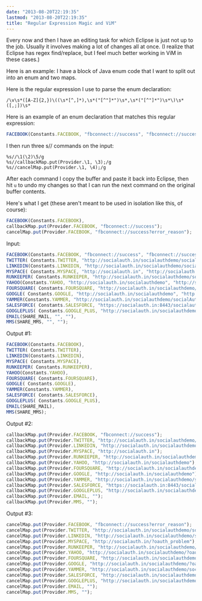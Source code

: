 ```yaml
---
date: "2013-08-20T22:19:35"
lastmod: "2013-08-20T22:19:35"
title: "Regular Expression Magic and ViM"
---
```

Every now and then I have an editing task for which Eclipse is just not up to the job.
Usually it involves making a lot of changes all at once.
(I realize that Eclipse has regex find/replace, but I feel much better working in ViM in these cases.)

Here is an example:  I have a block of Java enum code that I want to split out into an enum and two maps.

Here is the regular expression I use to parse the enum declaration:

``` regular-expression
/\v\s*([A-Z]{2,})\((\s*[^,]*),\s*("[^"]*")\s*,\s*("[^"]*")\s*\)\s*([,;])\s*
```

Here is an example of an enum declaration that matches this regular expression:

``` javascript
FACEBOOK(Constants.FACEBOOK, "fbconnect://success", "fbconnect://success?error_reason"),
```

I then run three s// commands on the input:

``` regular-expression
%s//\1(\2)\5/g
%s//callbackMap.put(Provider.\1, \3);/g
%s//cancelMap.put(Provider.\1, \4);/g
```

After each command I copy the buffer and paste it back into Eclipse, then hit `u` to undo my changes so that I can run the next command on the original buffer contents.

Here's what I get (these aren't meant to be used in isolation like this, of course):

``` javascript
FACEBOOK(Constants.FACEBOOK),
callbackMap.put(Provider.FACEBOOK, "fbconnect://success");
cancelMap.put(Provider.FACEBOOK, "fbconnect://success?error_reason");
```

Input:

``` javascript
FACEBOOK(Constants.FACEBOOK, "fbconnect://success", "fbconnect://success?error_reason"),
TWITTER( Constants.TWITTER, "http://socialauth.in/socialauthdemo/socialAuthSuccessAction.do", "http://socialauth.in/socialauthdemo/socialAuthSuccessAction.do?denied"),
LINKEDIN(Constants.LINKEDIN, "http://socialauth.in/socialauthdemo/socialAuthSuccessAction.do", "http://socialauth.in/socialauthdemo/socialAuthSuccessAction.do?oauth_problem"),
MYSPACE( Constants.MYSPACE, "http://socialauth.in", "http://socialauth.in/?oauth_problem"),
RUNKEEPER( Constants.RUNKEEPER, "http://socialauth.in/socialauthdemo/socialauthSuccessAction.do", "http://socialauth.in/socialauthdemo/socialauthSuccessAction.do/?error"),
YAHOO(Constants.YAHOO, "http://socialauth.in/socialauthdemo", "http://socialauth.in/socialauthdemo/?oauth_problem"),
FOURSQUARE( Constants.FOURSQUARE, "http://socialauth.in/socialauthdemo/socialAuthSuccessAction.do", "http://socialauth.in/socialauthdemo/socialAuthSuccessAction.do/?oauth_problem"),
GOOGLE( Constants.GOOGLE, "http://socialauth.in/socialauthdemo", "http://socialauth.in/socialauthdemo/?oauth_problem"),
YAMMER(Constants.YAMMER, "http://socialauth.in/socialauthdemo/socialAuthSuccessAction.do", "http://socialauth.in/socialauthdemo/socialAuthSuccessAction.do/?oauth_problem"),
SALESFORCE( Constants.SALESFORCE, "https://socialauth.in:8443/socialauthdemo/socialAuthSuccessAction.do", "http://socialauth.in/socialauthdemo/socialAuthSuccessAction.do/?oauth_problem"),
GOOGLEPLUS( Constants.GOOGLE_PLUS, "http://socialauth.in/socialauthdemo/socialAuthSuccessAction.do", "http://socialauth.in/socialauthdemo/socialAuthSuccessAction.do/?oauth_problem"),
EMAIL(SHARE_MAIL, "", ""),
MMS(SHARE_MMS, "", "");
```


Output #1:

``` javascript
FACEBOOK(Constants.FACEBOOK),
TWITTER( Constants.TWITTER),
LINKEDIN(Constants.LINKEDIN),
MYSPACE( Constants.MYSPACE),
RUNKEEPER( Constants.RUNKEEPER),
YAHOO(Constants.YAHOO),
FOURSQUARE( Constants.FOURSQUARE),
GOOGLE( Constants.GOOGLE),
YAMMER(Constants.YAMMER),
SALESFORCE( Constants.SALESFORCE),
GOOGLEPLUS( Constants.GOOGLE_PLUS),
EMAIL(SHARE_MAIL),
MMS(SHARE_MMS);
```


Output #2:

``` javascript
callbackMap.put(Provider.FACEBOOK, "fbconnect://success");
callbackMap.put(Provider.TWITTER, "http://socialauth.in/socialauthdemo/socialAuthSuccessAction.do");
callbackMap.put(Provider.LINKEDIN, "http://socialauth.in/socialauthdemo/socialAuthSuccessAction.do");
callbackMap.put(Provider.MYSPACE, "http://socialauth.in");
callbackMap.put(Provider.RUNKEEPER, "http://socialauth.in/socialauthdemo/socialauthSuccessAction.do");
callbackMap.put(Provider.YAHOO, "http://socialauth.in/socialauthdemo");
callbackMap.put(Provider.FOURSQUARE, "http://socialauth.in/socialauthdemo/socialAuthSuccessAction.do");
callbackMap.put(Provider.GOOGLE, "http://socialauth.in/socialauthdemo");
callbackMap.put(Provider.YAMMER, "http://socialauth.in/socialauthdemo/socialAuthSuccessAction.do");
callbackMap.put(Provider.SALESFORCE, "https://socialauth.in:8443/socialauthdemo/socialAuthSuccessAction.do");
callbackMap.put(Provider.GOOGLEPLUS, "http://socialauth.in/socialauthdemo/socialAuthSuccessAction.do");
callbackMap.put(Provider.EMAIL, "");
callbackMap.put(Provider.MMS, "");
```

Output #3:

``` javascript
cancelMap.put(Provider.FACEBOOK, "fbconnect://success?error_reason");
cancelMap.put(Provider.TWITTER, "http://socialauth.in/socialauthdemo/socialAuthSuccessAction.do?denied");
cancelMap.put(Provider.LINKEDIN, "http://socialauth.in/socialauthdemo/socialAuthSuccessAction.do?oauth_problem");
cancelMap.put(Provider.MYSPACE, "http://socialauth.in/?oauth_problem");
cancelMap.put(Provider.RUNKEEPER, "http://socialauth.in/socialauthdemo/socialauthSuccessAction.do/?error");
cancelMap.put(Provider.YAHOO, "http://socialauth.in/socialauthdemo/?oauth_problem");
cancelMap.put(Provider.FOURSQUARE, "http://socialauth.in/socialauthdemo/socialAuthSuccessAction.do/?oauth_problem");
cancelMap.put(Provider.GOOGLE, "http://socialauth.in/socialauthdemo/?oauth_problem");
cancelMap.put(Provider.YAMMER, "http://socialauth.in/socialauthdemo/socialAuthSuccessAction.do/?oauth_problem");
cancelMap.put(Provider.SALESFORCE, "http://socialauth.in/socialauthdemo/socialAuthSuccessAction.do/?oauth_problem");
cancelMap.put(Provider.GOOGLEPLUS, "http://socialauth.in/socialauthdemo/socialAuthSuccessAction.do/?oauth_problem");
cancelMap.put(Provider.EMAIL, "");
cancelMap.put(Provider.MMS, "");
```
